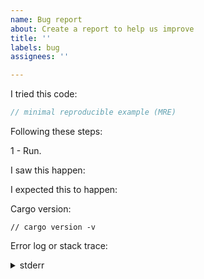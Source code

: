 ```yaml
---
name: Bug report
about: Create a report to help us improve
title: ''
labels: bug
assignees: ''

---
```


<!--

Please, make sure:

- The issue happens in the latest crate release or newer (master branch).

- The issue happens after `cargo update`.

-->

I tried this code:

```rust
// minimal reproducible example (MRE)
```

Following these steps:

1 - Run.
<!-- 2 - Click button. -->

I saw this happen:

<!-- What happened. -->

I expected this to happen:

<!-- What should have happened. -->

Cargo version:

```
// cargo version -v
```

Error log or stack trace:

<details>
  <summary>stderr</summary>

```

```

</details>